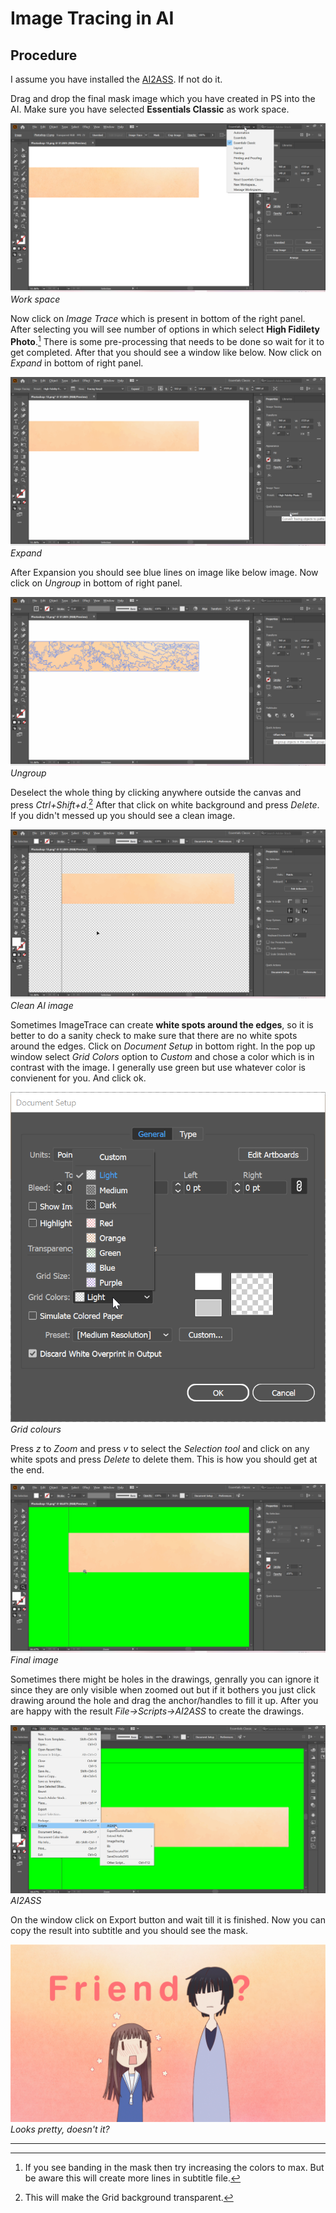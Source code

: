 # Image Tracing in AI

## Procedure

I assume you have installed the [AI2ASS][].
If not do it.

Drag and drop the final mask image which
you have created in PS into the AI.
Make sure you have selected **Essentials Classic**
as work space.

![Work_Space](images/AI/Work_Space.png)
_Work space_

Now click on _Image Trace_ which is present
in bottom of the right panel.
After selecting you will see number of options
in which select **High Fidilety Photo**.[^1]
There is some pre-processing that needs to be done so wait for it to get completed.
After that you should see a window like below.
Now click on _Expand_ in bottom of right panel.

![Expand](images/AI/Expand.png)
_Expand_

After Expansion you should see blue lines
on image like below image.
Now click on _Ungroup_ in bottom of right panel.

![Ungroup](images/AI/Ungroup.png)
_Ungroup_

Deselect the whole thing by clicking anywhere outside
the canvas and press _Ctrl+Shift+d_.[^2]
After that click on white background and press _Delete_.
If you didn't messed up you should see a clean image.

![Clean_Image](images/AI/Clean_Image.png)
_Clean AI image_

Sometimes ImageTrace can create
**white spots around the edges**,
so it is better to do a sanity check to make sure
that there are no white spots around the edges.
Click on _Document Setup_ in bottom right.
In the pop up window select _Grid Colors_ option to _Custom_
and chose a color which is in contrast with the image.
I generally use green but use whatever color
is convienent for you.
And click ok.

![Grid_Window](images/AI/Grid_Window.png)
_Grid colours_

Press _z_ to _Zoom_ and press _v_ to select the _Selection tool_
and click on any white spots and press _Delete_ to delete them.
This is how you should get at the end.

![Final_AI_Image](images/AI/Final_AI_Image.png)
_Final image_

Sometimes there might be holes in the drawings,
genrally you can ignore it since they are only visible when zoomed out
but if it bothers you just click drawing around the hole
and drag the anchor/handles to fill it up.
After you are happy with the result _File-\>Scripts-\>AI2ASS_
to create the drawings.

![AI2ASS](images/AI/AI2ASS.png)
_AI2ASS_

On the window click on Export button and wait till it is finished.
Now you can copy the result into subtitle and you should see the mask.

![Final TS](images/AI/Final_Image.png)
_Looks pretty, doesn't it?_

---

[^1]:
    If you see banding in the mask then try increasing the colors to max.
    But be aware this will create more lines in subtitle file.

[^2]: This will make the Grid background transparent.

[ai2ass]: https://github.com/TypesettingTools/AI2ASS
